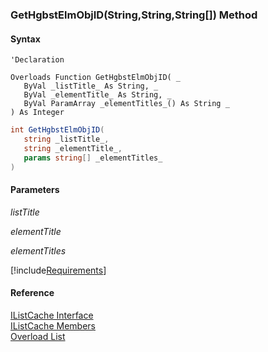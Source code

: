 ﻿### GetHgbstElmObjID(String,String,String\[\]) Method

#### Syntax

```vbnet
'Declaration

Overloads Function GetHgbstElmObjID( _
   ByVal _listTitle_ As String, _
   ByVal _elementTitle_ As String, _
   ByVal ParamArray _elementTitles_() As String _
) As Integer
```

```csharp
int GetHgbstElmObjID( 
   string _listTitle_,
   string _elementTitle_,
   params string[] _elementTitles_
)
```

#### Parameters

_listTitle_

_elementTitle_

_elementTitles_

[!include[Requirements](../partials/requirements.md)]

#### Reference

[IListCache Interface](fcSDK~FChoice.Foundation.Clarify.IListCache.md)  
[IListCache Members](fcSDK~FChoice.Foundation.Clarify.IListCache_members.md)  
[Overload List](fcSDK~FChoice.Foundation.Clarify.IListCache~GetHgbstElmObjID.md)